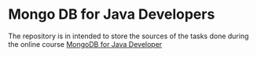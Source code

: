 # Mongo DB for Java Developers

The repository is in intended to store the sources of the tasks done
during the online course [MongoDB for Java Developer](https://university.mongodb.com/courses/M101J/about)
